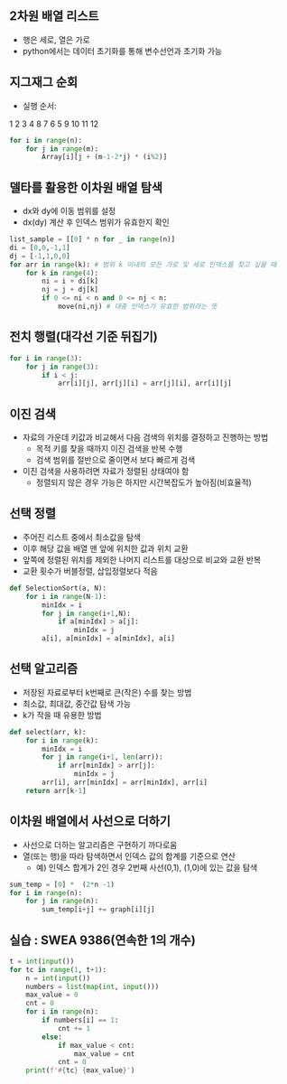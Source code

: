 ## 2차원 배열 리스트

- 행은 세로, 열은 가로
- python에서는 데이터 초기화를 통해 변수선언과 초기화 가능

## 지그재그 순회

- 실행 순서:

 1 2 3 4
 8 7 6 5
9 10 11 12


```python
for i in range(n):
    for j in range(m):
        Array[i][j + (m-1-2*j) * (i%2)]
```

## 델타를 활용한 이차원 배열 탐색

- dx와 dy에 이동 범위를 설정
- dx(dy) 계산 후 인덱스 범위가 유효한지 확인

```python
list_sample = [[0] * n for _ in range(n)]
di = [0,0,-1,1]
dj = [-1,1,0,0]
for arr in range(k): # 범위 k 이내의 모든 가로 및 세로 인덱스를 찾고 싶을 때
    for k in range(4):
        ni = i + di[k]
        nj = j + dj[k]
        if 0 <= ni < n and 0 <= nj < n:
            move(ni,nj) # 대충 인덱스가 유효한 범위라는 뜻
```

## 전치 행렬(대각선 기준 뒤집기)
```python
for i in range(3):
    for j in range(3):
        if i < j:
            arr[i][j], arr[j][i] = arr[j][i], arr[i][j]
```

## 이진 검색

- 자료의 가운데 키값과 비교해서 다음 검색의 위치를 결정하고 진행하는 방법
  - 목적 키를 찾을 때까지 이진 검색을 반복 수행
  - 검색 범위를 절반으로 줄이면서 보다 빠르게 검색
- 이진 검색을 사용하려면 자료가 정렬된 상태여야 함
  - 정렬되지 않은 경우 가능은 하지만 시간복잡도가 높아짐(비효율적)


## 선택 정렬

- 주어진 리스트 중에서 최소값을 탐색
- 이후 해당 값을 배열 맨 앞에 위치한 값과 위치 교환
- 앞쪽에 정렬된 위치를 제외한 나머지 리스트를 대상으로 비교와 교환 반복
- 교환 횟수가 버블정렬, 삽입정렬보다 적음

```python
def SelectionSort(a, N):
    for i in range(N-1):
        minIdx = i
        for j in range(i+1,N):
            if a[minIdx] > a[j]:
                minIdx = j
        a[i], a[minIdx] = a[minIdx], a[i]
```

## 선택 알고리즘

- 저장된 자료로부터 k번째로 큰(작은) 수를 찾는 방법
- 최소값, 최대값, 중간값 탐색 가능
- k가 작을 때 유용한 방법

```python
def select(arr, k):
    for i in range(k):
        minIdx = i
        for j in range(i+1, len(arr)):
            if arr[minIdx] > arr[j]:
                minIdx = j
        arr[i], arr[minIdx] = arr[minIdx], arr[i]
    return arr[k-1]
```

## 이차원 배열에서 사선으로 더하기

- 사선으로 더하는 알고리즘은 구현하기 까다로움
- 열(또는 행)을 따라 탐색하면서 인덱스 값의 합계를 기준으로 연산
  - 예) 인덱스 합계가 2인 경우 2번째 사선(0,1), (1,0)에 있는 값을 탐색

```python
sum_temp = [0] *  (2*n -1)
for i in range(n):
    for j in range(n):
        sum_temp[i+j] += graph[i][j]
```

## 실습 : SWEA 9386(연속한 1의 개수)

```python
t = int(input())
for tc in range(1, t+1):
    n = int(input())
    numbers = list(map(int, input()))
    max_value = 0
    cnt = 0
    for i in range(n):
        if numbers[i] == 1:
            cnt += 1
        else:
            if max_value < cnt:
                max_value = cnt
            cnt = 0
    print(f'#{tc} {max_value}')
```
